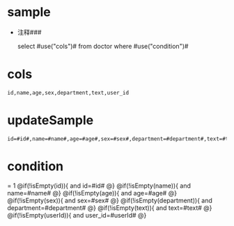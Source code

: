 sample
===
* 注释###

    select #use("cols")# from doctor  where  #use("condition")#

cols
===
	id,name,age,sex,department,text,user_id

updateSample
===

	id=#id#,name=#name#,age=#age#,sex=#sex#,department=#department#,text=#text#,user_id=#userId#

condition
===
= 1
    @if(!isEmpty(id)){
     and id=#id#
    @}
    @if(!isEmpty(name)){
     and name=#name#
    @}
    @if(!isEmpty(age)){
     and age=#age#
    @}
    @if(!isEmpty(sex)){
     and sex=#sex#
    @}
    @if(!isEmpty(department)){
     and department=#department#
    @}
    @if(!isEmpty(text)){
     and text=#text#
    @}
    @if(!isEmpty(userId)){
     and user_id=#userId#
    @}
